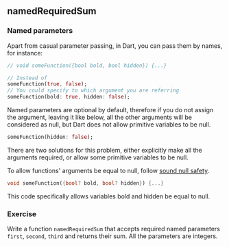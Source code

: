 ## namedRequiredSum

### Named parameters

Apart from casual parameter passing, in Dart, you can pass them by names, for instance:

```dart
// void someFunction({bool bold, bool hidden}) {...}

// Instead of
someFunction(true, false);
// You could specify to which argument you are referring
someFunction(bold: true, hidden: false);
```

Named parameters are optional by default, therefore if you do not assign the argument, leaving it like below, all the other arguments will be considered as null, but Dart does not allow primitive variables to be null.

```dart
someFunction(hidden: false);
```

There are two solutions for this problem, either explicitly make all the arguments required, or allow some primitive variables to be null.

To allow functions' arguments be equal to null, follow [sound null safety](https://dart.dev/null-safety).

```dart
void someFunction({bool? bold, bool? hidden}) {...}
```

This code specifically allows variables bold and hidden be equal to null.

### Exercise

Write a function `namedRequiredSum` that accepts required named parameters `first`, `second`, `third` and returns their sum. All the parameters are integers.
